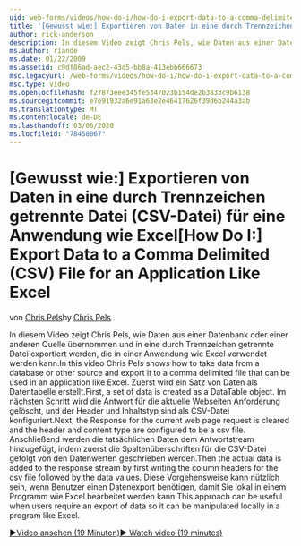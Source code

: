 ```yaml
---
uid: web-forms/videos/how-do-i/how-do-i-export-data-to-a-comma-delimited-csv-file-for-an-application-like-excel
title: '[Gewusst wie:] Exportieren von Daten in eine durch Trennzeichen getrennte Datei (CSV-Datei) für eine Anwendung wie Excel | Microsoft-Dokumentation'
author: rick-anderson
description: In diesem Video zeigt Chris Pels, wie Daten aus einer Datenbank oder einer anderen Quelle übernommen und in eine durch Trennzeichen getrennte Datei exportiert werden, die in einer Anwendung verwendet werden kann...
ms.author: riande
ms.date: 01/22/2009
ms.assetid: c9df86ad-aec2-43d5-bb8a-413ebb666673
msc.legacyurl: /web-forms/videos/how-do-i/how-do-i-export-data-to-a-comma-delimited-csv-file-for-an-application-like-excel
msc.type: video
ms.openlocfilehash: f27873eee345fe5347023b154de2b3833c9b6138
ms.sourcegitcommit: e7e91932a6e91a63e2e46417626f39d6b244a3ab
ms.translationtype: MT
ms.contentlocale: de-DE
ms.lasthandoff: 03/06/2020
ms.locfileid: "78458067"
---
```

# <a name="how-do-i-export-data-to-a-comma-delimited-csv-file-for-an-application-like-excel"></a><span data-ttu-id="c2d90-103">[Gewusst wie:] Exportieren von Daten in eine durch Trennzeichen getrennte Datei (CSV-Datei) für eine Anwendung wie Excel</span><span class="sxs-lookup"><span data-stu-id="c2d90-103">[How Do I:] Export Data to a Comma Delimited (CSV) File for an Application Like Excel</span></span>

<span data-ttu-id="c2d90-104">von [Chris Pels](https://twitter.com/chrispels)</span><span class="sxs-lookup"><span data-stu-id="c2d90-104">by [Chris Pels](https://twitter.com/chrispels)</span></span>

<span data-ttu-id="c2d90-105">In diesem Video zeigt Chris Pels, wie Daten aus einer Datenbank oder einer anderen Quelle übernommen und in eine durch Trennzeichen getrennte Datei exportiert werden, die in einer Anwendung wie Excel verwendet werden kann.</span><span class="sxs-lookup"><span data-stu-id="c2d90-105">In this video Chris Pels shows how to take data from a database or other source and export it to a comma delimited file that can be used in an application like Excel.</span></span> <span data-ttu-id="c2d90-106">Zuerst wird ein Satz von Daten als Datentabelle erstellt.</span><span class="sxs-lookup"><span data-stu-id="c2d90-106">First, a set of data is created as a DataTable object.</span></span> <span data-ttu-id="c2d90-107">Im nächsten Schritt wird die Antwort für die aktuelle Webseiten Anforderung gelöscht, und der Header und Inhaltstyp sind als CSV-Datei konfiguriert.</span><span class="sxs-lookup"><span data-stu-id="c2d90-107">Next, the Response for the current web page request is cleared and the header and content type are configured to be a csv file.</span></span> <span data-ttu-id="c2d90-108">Anschließend werden die tatsächlichen Daten dem Antwortstream hinzugefügt, indem zuerst die Spaltenüberschriften für die CSV-Datei gefolgt von den Datenwerten geschrieben werden.</span><span class="sxs-lookup"><span data-stu-id="c2d90-108">Then the actual data is added to the response stream by first writing the column headers for the csv file followed by the data values.</span></span> <span data-ttu-id="c2d90-109">Diese Vorgehensweise kann nützlich sein, wenn Benutzer einen Datenexport benötigen, damit Sie lokal in einem Programm wie Excel bearbeitet werden kann.</span><span class="sxs-lookup"><span data-stu-id="c2d90-109">This approach can be useful when users require an export of data so it can be manipulated locally in a program like Excel.</span></span>

[<span data-ttu-id="c2d90-110">&#9654;Video ansehen (19 Minuten)</span><span class="sxs-lookup"><span data-stu-id="c2d90-110">&#9654; Watch video (19 minutes)</span></span>](https://channel9.msdn.com/Blogs/ASP-NET-Site-Videos/how-do-i-export-data-to-a-comma-delimited-csv-file-for-an-application-like-excel)
